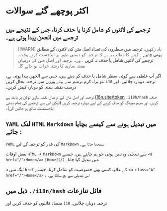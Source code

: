 # اکثر پوچھے گئے سوالات

## ترجمے کی لائنوں کو شامل کرنا یا حذف کرنا، جس کے نتیجے میں ترجمے میں الجھن پیدا ہوتی ہے۔

> [!WARN]
> یاد رکھیں، **ترجمہ میں سطروں کی تعداد اصل متن کی لائنوں کے مطابق ہونی چاہیے** ۔
> کہنے کا مطلب یہ ہے کہ ترجمہ کو دستی طور پر ایڈجسٹ کرتے وقت، **ترجمے کی لائنیں شامل یا حذف نہ کریں** ، ورنہ ترجمہ اور اصل متن کے درمیان نقشہ سازی کا رشتہ خراب ہو جائے گا۔

اگر آپ غلطی سے کوئی سطر شامل یا حذف کر دیتے ہیں، جس سے الجھن پیدا ہوتی ہے، تو براہ کرم ترمیم سے پہلے ورژن میں ترجمہ بحال کریں، `i18` ترجمہ دوبارہ چلائیں، اور درست نقشہ بندی کو دوبارہ کیش کریں۔

ترجمہ اور اصل متن کے درمیان نقشہ سازی ٹوکن پر پابند ہے [i18n.site/token](//i18n.site/token) `.i18h/hash` حذف کریں، اور مبہم میپنگ کو صاف کرنے کے لیے دوبارہ ترجمہ کریں (لیکن اس سے ترجمے کی تمام دستی ایڈجسٹمنٹ ضائع ہو جائیں گی)۔

## `YAML` لنک `HTML` `Markdown` میں تبدیل ہونے سے کیسے بچایا جائے :

`YAML` کی قدر کو ترجمہ کے لیے `MarkDown` سمجھا جاتا ہے۔

بعض اوقات `HTML` → `MarkDown` سے تبدیلی وہ نہیں ہوتی جو ہم چاہتے ہیں، جیسے `<a href="/">Home</a>` `[Home](/)` میں تبدیل کیا جانا۔

`a` ٹیگ میں `href` کے علاوہ کسی بھی خصوصیت کو شامل کرنا، جیسے `<a class="A" href="/">Home</a>` ، اس تبدیلی سے بچ سکتا ہے۔

## ذیل میں `./i18n/hash` فائل تنازعات

متضاد فائلوں کو حذف کریں اور `i18` ترجمہ دوبارہ چلائیں۔
